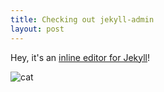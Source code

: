 ```yaml
---
title: Checking out jekyll-admin
layout: post
---
```


Hey, it's an [inline editor for Jekyll](https://github.com/jekyll/jekyll-admin)!

![cat](https://i.giphy.com/13HBDT4QSTpveU.gif)
